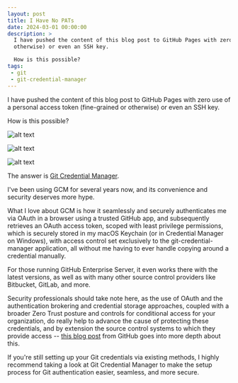 ```yaml
---
layout: post
title: I Have No PATs
date: 2024-03-01 00:00:00
description: >
  I have pushed the content of this blog post to GitHub Pages with zero use of a personal access token (fine-grained or
  otherwise) or even an SSH key.

  How is this possible?
tags:
 - git
 - git-credential-manager
---
```


I have pushed the content of this blog post to GitHub Pages with zero use of a personal access token (fine-grained or
otherwise) or even an SSH key.

How is this possible?

![alt text](/assets/images/github_pats.png)

![alt text](/assets/images/github_fgpats.png)

![alt text](/assets/images/github_sshkeys.png)

The answer is [Git Credential Manager](https://github.com/git-ecosystem/git-credential-manager).

I've been using GCM for several years now, and its convenience and security deserves more hype.

What I love about GCM is how it seamlessly and securely authenticates me via OAuth in a browser using a trusted GitHub
app, and subsequently retrieves an OAuth access token, scoped with least privilege permissions, which is securely stored
in my macOS Keychain (or in Credential Manager on Windows), with access control set exclusively to the
git-credential-manager application, all without me having to ever handle copying around a credential manually.

For those running GitHub Enterprise Server, it even works there with the latest versions, as well as with many other
source control providers like Bitbucket, GitLab, and more.

Security professionals should take note here, as the use of OAuth and the authentication brokering and credential
storage approaches, coupled with a broader Zero Trust posture and controls for conditional access for your
organization, do really help to advance the cause of protecting these credentials, and by extension the source control
systems to which they provide access --
[this blog post](https://github.blog/2022-04-07-git-credential-manager-authentication-for-everyone/) from GitHub goes
into more depth about this.

If you're still setting up your Git credentials via existing methods, I highly recommend taking a look at Git Credential
Manager to make the setup process for Git authentication easier, seamless, and more secure.
